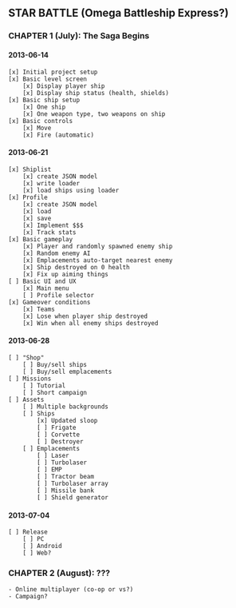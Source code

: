 ## STAR BATTLE (Omega Battleship Express?)

### CHAPTER 1 (July): The Saga Begins

#### 2013-06-14
    [x] Initial project setup
    [x] Basic level screen
        [x] Display player ship
        [x] Display ship status (health, shields)
    [x] Basic ship setup
        [x] One ship
        [x] One weapon type, two weapons on ship
    [x] Basic controls
        [x] Move
        [x] Fire (automatic)
    
#### 2013-06-21
    [x] Shiplist
        [x] create JSON model
        [x] write loader
        [x] load ships using loader
    [x] Profile
        [x] create JSON model
        [x] load
        [x] save
        [x] Implement $$$
        [x] Track stats
    [x] Basic gameplay
        [x] Player and randomly spawned enemy ship
        [x] Random enemy AI
        [x] Emplacements auto-target nearest enemy
        [x] Ship destroyed on 0 health
        [x] Fix up aiming things
    [ ] Basic UI and UX
        [x] Main menu
        [ ] Profile selector
    [x] Gameover conditions
        [x] Teams
        [x] Lose when player ship destroyed
        [x] Win when all enemy ships destroyed

#### 2013-06-28
    [ ] "Shop"
        [ ] Buy/sell ships
        [ ] Buy/sell emplacements
    [ ] Missions
        [ ] Tutorial
        [ ] Short campaign
    [ ] Assets
        [ ] Multiple backgrounds
        [ ] Ships
            [x] Updated sloop
            [ ] Frigate
            [ ] Corvette
            [ ] Destroyer
        [ ] Emplacements
            [ ] Laser
            [ ] Turbolaser
            [ ] EMP
            [ ] Tractor beam
            [ ] Turbolaser array
            [ ] Missile bank
            [ ] Shield generator

#### 2013-07-04
    [ ] Release
        [ ] PC
        [ ] Android
        [ ] Web?

### CHAPTER 2 (August): ???
    - Online multiplayer (co-op or vs?)
    - Campaign?
